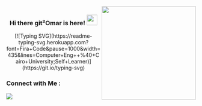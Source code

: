 
<img width="250" align="right" src="https://giphy.com/gifs/kid-palestine-freepalestine-of43wZ8LZYPGhLeXh7">

<h3 align="center">
  Hi there  git²Omar is here!
  <img src="https://media.giphy.com/media/hvRJCLFzcasrR4ia7z/giphy.gif" width="28">
</h3>

<!-- Typing SVG by DenverCoder1 - https://github.com/DenverCoder1/readme-typing-svg -->
<p align="center">
 [![Typing SVG](https://readme-typing-svg.herokuapp.com?font=Fira+Code&pause=1000&width=435&lines=Computer+Eng++%40+Cairo+University;Self+Learner)](https://git.io/typing-svg)
</p> 


### Connect with Me :

<a href="https://www.linkedin.com/in/omar-ibrahim-926b92312/" target="_blank"><img src="https://img.shields.io/badge/-Yousef%20Dergham-0077B5?style=for-the-badge&logo=Linkedin&logoColor=white"/></a>

